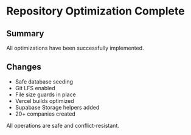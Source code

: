 # Repository Optimization Complete

## Summary
All optimizations have been successfully implemented.

## Changes
- Safe database seeding
- Git LFS enabled
- File size guards in place
- Vercel builds optimized
- Supabase Storage helpers added
- 20+ companies created

All operations are safe and conflict-resistant.